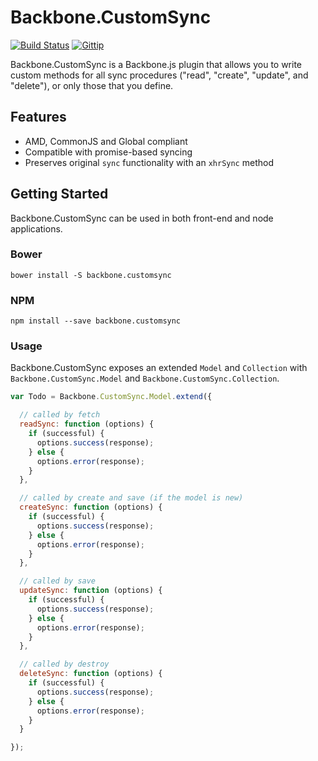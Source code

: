 # Backbone.CustomSync

[![Build Status](http://img.shields.io/travis/gmurphey/backbone.customsync.svg)](https://travis-ci.org/gmurphey/backbone.customsync) [![Gittip](http://img.shields.io/gittip/gmurphey.svg)](https://www.gittip.com/gmurphey/)

Backbone.CustomSync is a Backbone.js plugin that allows you to write custom methods for all sync procedures ("read", "create", "update", and "delete"), or only those that you define.

## Features

- AMD, CommonJS and Global compliant
- Compatible with promise-based syncing
- Preserves original `sync` functionality with an `xhrSync` method

## Getting Started

Backbone.CustomSync can be used in both front-end and node applications.

### Bower

    bower install -S backbone.customsync

### NPM

    npm install --save backbone.customsync

### Usage

Backbone.CustomSync exposes an extended `Model` and `Collection` with `Backbone.CustomSync.Model` and `Backbone.CustomSync.Collection`.

``` javascript
var Todo = Backbone.CustomSync.Model.extend({

  // called by fetch
  readSync: function (options) {
    if (successful) {
      options.success(response);
    } else {
      options.error(response);
    }
  },

  // called by create and save (if the model is new)
  createSync: function (options) {
    if (successful) {
      options.success(response);
    } else {
      options.error(response);
    }
  },

  // called by save
  updateSync: function (options) {
    if (successful) {
      options.success(response);
    } else {
      options.error(response);
    }
  },

  // called by destroy
  deleteSync: function (options) {
    if (successful) {
      options.success(response);
    } else {
      options.error(response);
    }
  }

});
```

